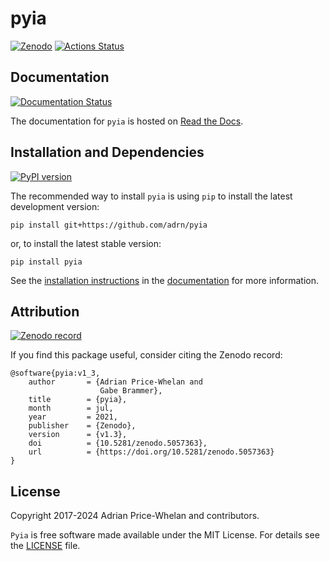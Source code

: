 # pyia

[![Zenodo][zenodo-badge]][zenodo-link]
[![Actions Status][actions-badge]][actions-link]

<!-- SPHINX-START -->

<!-- prettier-ignore-start -->
[actions-badge]:            https://github.com/adrn/pyia/workflows/CI/badge.svg
[actions-link]:             https://github.com/adrn/pyia/actions
[conda-badge]:              https://img.shields.io/conda/vn/conda-forge/pyia
[conda-link]:               https://github.com/conda-forge/pyia-feedstock
[github-discussions-badge]: https://img.shields.io/static/v1?label=Discussions&message=Ask&color=blue&logo=github
[github-discussions-link]:  https://github.com/adrn/pyia/discussions
[pypi-link]:                https://pypi.org/project/pyia/
[pypi-platforms]:           https://img.shields.io/pypi/pyversions/pyia
[pypi-version]:             https://img.shields.io/pypi/v/pyia
[rtd-badge]:                https://readthedocs.org/projects/pyia/badge/?version=latest
[rtd-link]:                 https://pyia.readthedocs.io/en/latest/?badge=latest
[zenodo-badge]:             https://zenodo.org/badge/DOI/10.5281/zenodo.1228136.svg
[zenodo-link]:              https://doi.org/10.5281/zenodo.1228136

<!-- prettier-ignore-end -->

## Documentation

[![Documentation Status][rtd-badge]][rtd-link]

The documentation for `pyia` is hosted on [Read the Docs](http://pyia.rtfd.io).

## Installation and Dependencies

[![PyPI version][pypi-version]][pypi-link]

The recommended way to install `pyia` is using `pip` to install the latest
development version:

    pip install git+https://github.com/adrn/pyia

or, to install the latest stable version:

    pip install pyia

See the [installation instructions](http://pyia.rtfd.io/en/latest/install.html)
in the [documentation](http://pyia.rtfd.io) for more information.

## Attribution

[![Zenodo record][zenodo-badge]][zenodo-link]

If you find this package useful, consider citing the Zenodo record:

    @software{pyia:v1_3,
        author       = {Adrian Price-Whelan and
                        Gabe Brammer},
        title        = {pyia},
        month        = jul,
        year         = 2021,
        publisher    = {Zenodo},
        version      = {v1.3},
        doi          = {10.5281/zenodo.5057363},
        url          = {https://doi.org/10.5281/zenodo.5057363}
    }

## License

Copyright 2017-2024 Adrian Price-Whelan and contributors.

`Pyia` is free software made available under the MIT License. For details see
the [LICENSE](https://github.com/adrn/pyia/blob/main/LICENSE) file.
